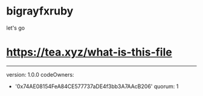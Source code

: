 # bigrayfxruby
let's go
# https://tea.xyz/what-is-this-file
---
version: 1.0.0
codeOwners:
  - '0x74AE08154FeA84CE577737aDE4f3bb3A7AAcB206'
quorum: 1
